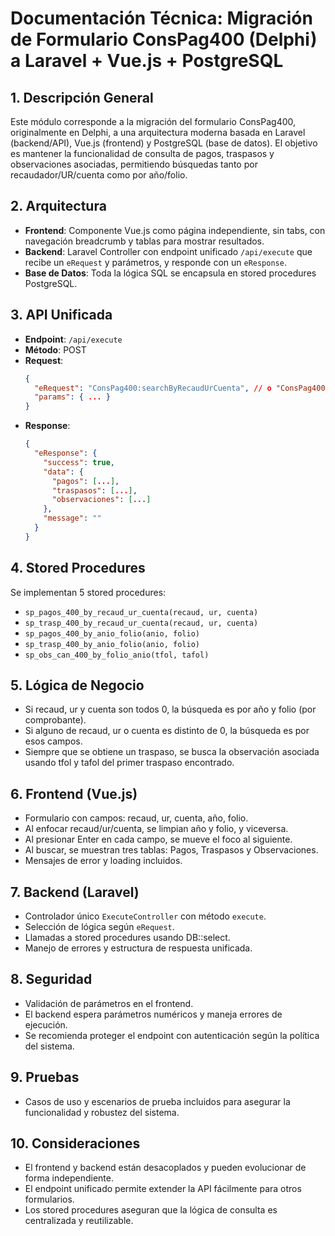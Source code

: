 # Documentación Técnica: Migración de Formulario ConsPag400 (Delphi) a Laravel + Vue.js + PostgreSQL

## 1. Descripción General
Este módulo corresponde a la migración del formulario ConsPag400, originalmente en Delphi, a una arquitectura moderna basada en Laravel (backend/API), Vue.js (frontend) y PostgreSQL (base de datos). El objetivo es mantener la funcionalidad de consulta de pagos, traspasos y observaciones asociadas, permitiendo búsquedas tanto por recaudador/UR/cuenta como por año/folio.

## 2. Arquitectura
- **Frontend**: Componente Vue.js como página independiente, sin tabs, con navegación breadcrumb y tablas para mostrar resultados.
- **Backend**: Laravel Controller con endpoint unificado `/api/execute` que recibe un `eRequest` y parámetros, y responde con un `eResponse`.
- **Base de Datos**: Toda la lógica SQL se encapsula en stored procedures PostgreSQL.

## 3. API Unificada
- **Endpoint**: `/api/execute`
- **Método**: POST
- **Request**:
  ```json
  {
    "eRequest": "ConsPag400:searchByRecaudUrCuenta", // o "ConsPag400:searchByAnioFolio"
    "params": { ... }
  }
  ```
- **Response**:
  ```json
  {
    "eResponse": {
      "success": true,
      "data": {
        "pagos": [...],
        "traspasos": [...],
        "observaciones": [...]
      },
      "message": ""
    }
  }
  ```

## 4. Stored Procedures
Se implementan 5 stored procedures:
- `sp_pagos_400_by_recaud_ur_cuenta(recaud, ur, cuenta)`
- `sp_trasp_400_by_recaud_ur_cuenta(recaud, ur, cuenta)`
- `sp_pagos_400_by_anio_folio(anio, folio)`
- `sp_trasp_400_by_anio_folio(anio, folio)`
- `sp_obs_can_400_by_folio_anio(tfol, tafol)`

## 5. Lógica de Negocio
- Si recaud, ur y cuenta son todos 0, la búsqueda es por año y folio (por comprobante).
- Si alguno de recaud, ur o cuenta es distinto de 0, la búsqueda es por esos campos.
- Siempre que se obtiene un traspaso, se busca la observación asociada usando tfol y tafol del primer traspaso encontrado.

## 6. Frontend (Vue.js)
- Formulario con campos: recaud, ur, cuenta, año, folio.
- Al enfocar recaud/ur/cuenta, se limpian año y folio, y viceversa.
- Al presionar Enter en cada campo, se mueve el foco al siguiente.
- Al buscar, se muestran tres tablas: Pagos, Traspasos y Observaciones.
- Mensajes de error y loading incluidos.

## 7. Backend (Laravel)
- Controlador único `ExecuteController` con método `execute`.
- Selección de lógica según `eRequest`.
- Llamadas a stored procedures usando DB::select.
- Manejo de errores y estructura de respuesta unificada.

## 8. Seguridad
- Validación de parámetros en el frontend.
- El backend espera parámetros numéricos y maneja errores de ejecución.
- Se recomienda proteger el endpoint con autenticación según la política del sistema.

## 9. Pruebas
- Casos de uso y escenarios de prueba incluidos para asegurar la funcionalidad y robustez del sistema.

## 10. Consideraciones
- El frontend y backend están desacoplados y pueden evolucionar de forma independiente.
- El endpoint unificado permite extender la API fácilmente para otros formularios.
- Los stored procedures aseguran que la lógica de consulta es centralizada y reutilizable.
